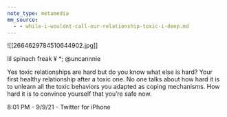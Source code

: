 ```yaml
---
note_type: metamedia
mm_source:
  - - while-i-wouldnt-call-our-relationship-toxic-i-deep.md
---
```


![[2664629784510644902.jpg]]

lil spinach freak ¥ *;
@uncannnie

Yes toxic relationships are hard but do
you know what else is hard? Your first
healthy relationship after a toxic one.
No one talks about how hard it is to
unlearn all the toxic behaviors you
adapted as coping mechanisms. How
hard it is to convince yourself that
you’re safe now.

8:01 PM - 9/9/21 - Twitter for iPhone


